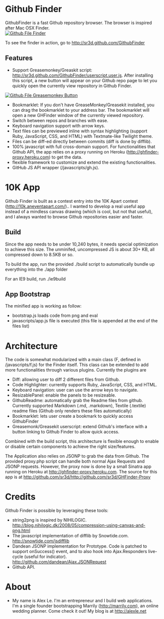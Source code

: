 # Github Finder
GithubFinder is a fast Github repository browser.  The browser is inspired after Mac OSX Finder.  
[<img src="https://raw.github.com/sr3d/GithubFinder/master/public/img/githubfinder.png" alt="Github File Finder" />](https://raw.github.com/sr3d/GithubFinder/master/public/img/githubfinder.png)

To see the finder in action, go to  <http://sr3d.github.com/GithubFinder>


## Features

- Support Greasemonkey/Greaskit script:  <http://sr3d.github.com/GithubFinder/userscript.user.js>.  After installing this script, a new button will appear on your Github repo page to let you quickly open the currently view repository in Github Finder.

[<img src="http://cl.ly/5452119dcf43ad5bfc31/content" alt="Github File Greasemonkey Button" />](http://sr3d.github.com/GithubFinder/userscript.user.js)

- Bookmarklet:  If you don't have GreaseMonkey/Greasekit installed, you can drag the bookmarklet to your address bar.  The bookmarklet will open a new GHFinder window of the currently viewed repository.
- Switch between repos and branches with ease.
- Keyboard navigation support with arrow keys.
- Text files can be previewed inline with syntax highlighting (support Ruby, JavaScript, CSS, and HTML) with Textmate-like Twilight theme.
- Files can be diff-ed directly between commits (diff is done by difflib).
- 100% javascript with full cross-domain support.  For functionalities that Github API, the app relies on a proxy running on Heroku (<http://ghfinder-proxy.heroku.com>) to get the data.
- flexible framework to customize and extend the existing functionalities.
- GitHub JS API wrapper (/javascripts/gh.js).


# 10K App

Github Finder is built as a contest entry into the 10K Apart contest (http://10k.aneventapart.com/)..  I wanted to develop a real useful app instead of a mindless canvas drawing (which is cool, but not that useful), and I always wanted to browse Github repositories easier and faster.

## Build

Since the app needs to be under 10,240 bytes, it needs special optimization to achieve this size.  The unminifed, uncompressed JS is about 30+ KB, all compressed down to 8.5KB or so.  

To build the app, run the provided ./build script to automatically bundle up everything into the ./app folder

For an IE9 build, run ./ie9build

## App Bootstrap

The minified app is working as follow:

- bootstrap.js loads code from png and eval
- javascripts/app.js file is executed (this file is appended at the end of the files list)


# Architecture

The code is somewhat modularized with a main class (F, defined in /javascripts/f.js) for the Finder itself.  This class can be extended to add more functionalities through various plugins.  Currently the plugins are 

- Diff:  allowing user to diff 2 different files from Github.
- Code Highlighter:  currently supports Ruby, JavaScript, CSS, and HTML.
- Keyboard navigation:  user can use the arrow keys to navigate.
- ResizablePanel: enable the panels to be resizeable.
- GithubReadme: automatically grab the Readme files from github.  Currently supported Markdown (.md, .markdown), Textile (.textile) readme files (Github only renders these files automatically)
- Bookmarklet:  lets user create a bookmark to quickly access GithubFinder
- Greasemonk/Greasekit userscript:  extend Github's interface with a button linking to Github Finder to allow quick access. 

Combined with the build script, this architecture is flexible enough to enable or disable certain components to achieve the right size/features.

The Application also relies on JSONP to grab the data from Github.  The provided proxy.php script can handle both normal Ajax Requests and JSONP requests.  However, the proxy now is done by a small Sinatra app running on Heroku at <http://ghfinder-proxy.heroku.com>.  The source for this app is at <http://github.com/sr3d/http://github.com/sr3d/GHFinder-Proxy>


# Credits

Github Finder is possible by leveraging these tools:

- string2png is inspired by NIHILOGIC.  <http://blog.nihilogic.dk/2008/05/compression-using-canvas-and-png.html>
- The javascript implementation of difflib by Snowtide.com.  <http://snowtide.com/jsdifflib>
- Dandean JSONP implementation for Prototype.  Code is patched to support onSuccess() event, and to also hook into Ajax.Responders live-cycle (useful for indicator).  <http://github.com/dandean/Ajax.JSONRequest>
- Github API.


# About

- My name is Alex Le.  I'm an entrepreneur and I build web applications.  I'm a single founder bootstrapping Marrily (<http://marrily.com>), an online wedding planner.  Come check it out!  My blog is at <http://alexle.net>
